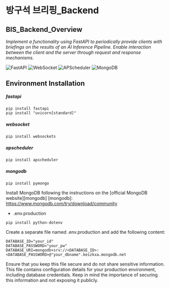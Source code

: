 
방구석 브리핑_Backend
================================================

BIS_Backend_Overview
------------------------------------------------

*Implement a functionality using FastAPI to periodically provide clients with briefings on the results of an AI Inference Pipeline. Enable interaction between the client and the server through request and response mechanisms.*

![FastAPI](https://img.shields.io/badge/FastAPI-005571?style=for-the-badge&logo=fastapi)
![WebSocket](https://img.shields.io/badge/WebSocket-4F4F4F?style=for-the-badge&logo=websocket)
![APScheduler](https://img.shields.io/badge/APScheduler-4285F4?style=for-the-badge&logo=apscheduler)
![MongoDB](https://img.shields.io/badge/MongoDB-47A248?style=for-the-badge&logo=mongodb)

Environment Installation
------------------------

##### fastapi
```
pip install fastapi
pip install "uvicorn[standard]"
```

##### websocket
```
pip install websockets
```

##### apscheduler
```
pip install apscheduler
```

##### mongodb
```
pip install pymongo
```

Install MongoDB following the instructions on the 
[official MongoDB website][mongodb]
[mongodb]: https://www.mongodb.com/try/download/community


* .env.production
```
pip install python-dotenv
```

Create a separate file named .env.production and add the following content:

```
DATABASE_ID="your_id"
DATABASE_PASSWORD="your_pw"
DATABASE_URI=mongodb+srv://<DATABASE_ID>:<DATABASE_PASSWORD>@"your_dbname".keizkxa.mongodb.net
```

Ensure that you keep this file secure and do not share sensitive information.
This file contains configuration details for your production environment, including database credentials. Keep in mind the importance of securing this information and not exposing it publicly.


